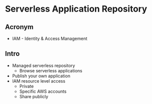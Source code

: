 # Serverless Application Repository

## Acronym
* IAM - Identity & Access Management

## Intro
* Managed serverless repository
  * Browse serverless applications
* Publish your own application
* IAM resource level access
  * Private
  * Specific AWS accounts
  * Share publicly
